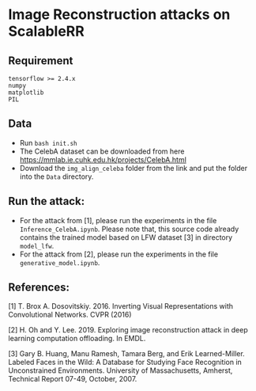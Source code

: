 # Image Reconstruction attacks on ScalableRR


## Requirement

```angular2html
tensorflow >= 2.4.x
numpy
matplotlib
PIL
```

## Data
+ Run `bash init.sh`
+ The CelebA dataset can be downloaded from here https://mmlab.ie.cuhk.edu.hk/projects/CelebA.html
+ Download the `img_align_celeba` folder from the link and put the folder into the `Data` directory.

## Run the attack:

+ For the attack from [1], please run the experiments in the file `Inference_CelebA.ipynb`. Please note that, this source code already contains the trained model based on LFW dataset [3] in directory `model_lfw`.
+ For the attack from [2], please run the experiments in the file `generative_model.ipynb`.

## References:

[1] T. Brox A. Dosovitskiy. 2016. Inverting Visual Representations with Convolutional Networks.
CVPR (2016)

[2] H. Oh and Y. Lee. 2019. Exploring image reconstruction attack in deep learning computation
offloading. In EMDL.

[3] Gary B. Huang, Manu Ramesh, Tamara Berg, and Erik Learned-Miller. Labeled Faces in the Wild: A Database for Studying Face Recognition in Unconstrained Environments. University of Massachusetts, Amherst, Technical Report 07-49, October, 2007.